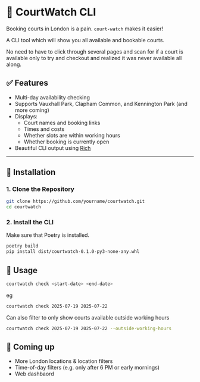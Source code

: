 # 🎾 CourtWatch CLI

Booking courts in London is a pain. `court-watch` makes it easier! 

A CLI tool which will show you all available and bookable courts. 

No need to have to click through several pages and scan for if a court is available only
to try and checkout and realized it was never available all along.

## ✅ Features

- Multi-day availability checking
- Supports Vauxhall Park, Clapham Common, and Kennington Park (and more coming)
- Displays:
  - Court names and booking links
  - Times and costs
  - Whether slots are within working hours
  - Whether booking is currently open
- Beautiful CLI output using [Rich](https://github.com/Textualize/rich)

---

## 🚀 Installation

### 1. Clone the Repository

```bash
git clone https://github.com/yourname/courtwatch.git
cd courtwatch
```

### 2. Install the CLI

Make sure that Poetry is installed. 

```bash
poetry build
pip install dist/courtwatch-0.1.0-py3-none-any.whl
```

## 🥳 Usage

```bash
courtwatch check <start-date> <end-date>
```

eg

```bash
courtwatch check 2025-07-19 2025-07-22
```

Can also filter to only show courts available outside working hours

```bash
courtwatch check 2025-07-19 2025-07-22 --outside-working-hours
```


## 🔮 Coming up
- More London locations & location filters
- Time-of-day filters (e.g. only after 6 PM or early mornings)
- Web dashbaord
